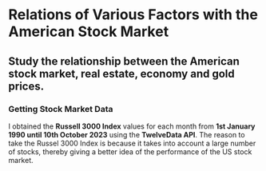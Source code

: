 # Relations of Various Factors with the American Stock Market

## Study the relationship between the **American stock market, real estate, economy and gold prices**.

### Getting Stock Market Data

I obtained the **Russell 3000 Index** values for each month from **1st January 1990 until 10th October 2023** using the **TwelveData API**.
The reason to take the Russel 3000 Index is because it takes into account a large number of stocks, thereby giving a better idea of the performance of the US stock market.  
